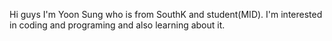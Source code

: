 Hi guys I'm Yoon Sung who is from SouthK and student(MID).
I'm interested in coding and programing and also learning about it.

<!---
devKUNNY/devKUNNY is a ✨ special ✨ repository because its `README.md` (this file) appears on your GitHub profile.
You can click the Preview link to take a look at your changes.
--->
